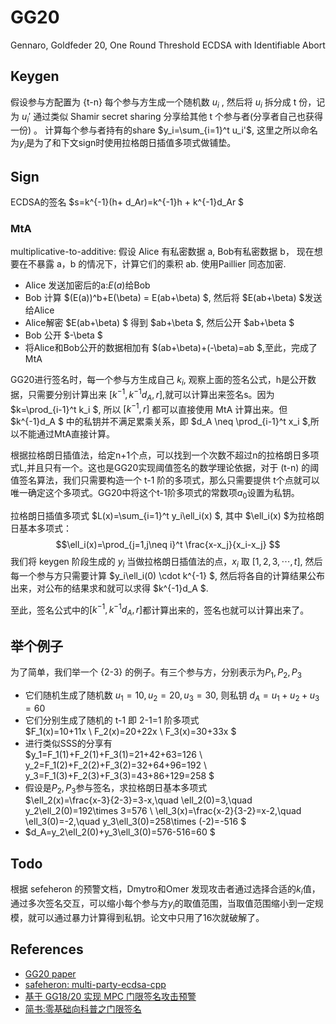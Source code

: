 # GG20

Gennaro, Goldfeder 20, One Round Threshold ECDSA with Identifiable Abort

## Keygen

假设参与方配置为 {t-n} 每个参与方生成一个随机数 $u_i$ , 然后将 $u_i$ 拆分成 t 份，记为 $u_i'$ 通过类似 Shamir secret sharing 分享给其他 t 个参与者(分享者自己也获得一份) 。 计算每个参与者持有的share $y_i=\sum_{i=1}^t u_i'$, 这里之所以命名为$y_i$是为了和下文sign时使用拉格朗日插值多项式做铺垫。

## Sign

ECDSA的签名 $s=k^{-1}(h+ d_Ar)=k^{-1}h + k^{-1}d_Ar $

### MtA

multiplicative-to-additive: 假设 Alice 有私密数据 a, Bob有私密数据 b， 现在想要在不暴露 a，b 的情况下，计算它们的乘积 ab. 使用Paillier 同态加密.

* Alice 发送加密后的a:$E(a)$给Bob
* Bob 计算 $(E(a))^b+E(\beta) = E(ab+\beta) $, 然后将 $E(ab+\beta) $发送给Alice
* Alice解密 $E(ab+\beta) $ 得到 $ab+\beta $, 然后公开 $ab+\beta $
* Bob 公开 $-\beta $
* 将Alice和Bob公开的数据相加有 $(ab+\beta)+(-\beta)=ab $,至此，完成了MtA

GG20进行签名时，每一个参与方生成自己 $k_i$, 观察上面的签名公式，h是公开数据，只需要分别计算出来 $[k^{-1}, k^{-1}d_A, r ]$,就可以计算出来签名s。因为 $k=\prod_{i-1}^t k_i $, 所以 $[k^{-1}, r]$ 都可以直接使用 MtA 计算出来。但 $k^{-1}d_A $ 中的私钥并不满足累乘关系，即 $d_A \neq \prod_{i-1}^t x_i $,所以不能通过MtA直接计算。

根据拉格朗日插值法，给定n+1个点，可以找到一个次数不超过n的拉格朗日多项式L,并且只有一个。这也是GG20实现阈值签名的数学理论依据，对于 (t-n) 的阈值签名算法，我们只需要构造一个 t-1 阶的多项式，那么只需要提供 t个点就可以唯一确定这个多项式。GG20中将这个t-1阶多项式的常数项$a_0$设置为私钥。

拉格朗日插值多项式 $L(x)=\sum_{i=1}^t y_i\ell_i(x) $, 其中 $\ell_i(x) $为拉格朗日基本多项式：
$$\ell_i(x)=\prod_{j=1,j\neq i}^t \frac{x-x_j}{x_i-x_j} $$
我们将 keygen 阶段生成的 $y_i$ 当做拉格朗日插值法的点，$x_i$ 取 $[1,2,3,\cdots,t]$, 然后每一个参与方只需要计算 $y_i\ell_i(0) \cdot k^{-1} $, 然后将各自的计算结果公布出来，对公布的结果求和就可以求得 $k^{-1}d_A $.

至此，签名公式中的$[k^{-1}, k^{-1}d_A, r ]$都计算出来的，签名也就可以计算出来了。

## 举个例子

为了简单，我们举一个 {2-3} 的例子。有三个参与方，分别表示为$P_1,P_2,P_3$

* 它们随机生成了随机数 $u_1=10, u_2=20, u_3=30$, 则私钥 $d_A=u_1+u_2+u_3=60$
* 它们分别生成了随机的 t-1 即 2-1=1 阶多项式 \
$F_1(x)=10+11x \\ F_2(x)=20+22x \\ F_3(x)=30+33x $
* 进行类似SSS的分享有 \
$y_1=F_1(1)+F_2(1)+F_3(1)=21+42+63=126 \\ y_2=F_1(2)+F_2(2)+F_3(2)=32+64+96=192 \\ y_3=F_1(3)+F_2(3)+F_3(3)=43+86+129=258 $
* 假设是$P_2,P_3$参与签名，求拉格朗日基本多项式 \
$\ell_2(x)=\frac{x-3}{2-3}=3-x,\quad \ell_2(0)=3,\quad y_2\ell_2(0)=192\times 3=576 \\
\ell_3(x)=\frac{x-2}{3-2}=x-2,\quad \ell_3(0)=-2,\quad y_3\ell_3(0)=258\times (-2)=-516
$
* $d_A=y_2\ell_2(0)+y_3\ell_3(0)=576-516=60 $

## Todo

根据 sefeheron 的预警文档，Dmytro和Omer 发现攻击者通过选择合适的$k_i$值，通过多次签名交互，可以缩小每个参与方$y_i$的取值范围，当取值范围缩小到一定规模，就可以通过暴力计算得到私钥。论文中只用了16次就破解了。

## References

* [GG20 paper](https://eprint.iacr.org/2020/540.pdf)
* [safeheron: multi-party-ecdsa-cpp](https://github.com/Safeheron/multi-party-ecdsa-cpp)
* [基于 GG18/20 实现 MPC 门限签名攻击预警](https://blog.safeheron.com/blog/v/jian-ti-zhong-wen-2/safeheron-dong-cha/an-quan-lu-wen-zhang/ji-yu-gg1820-shi-xian-mpc-men-xian-qian-ming-gong-ji-yu-jing)
* [简书:零基础向科普之门限签名](https://www.jianshu.com/p/a3130472b3e0)
